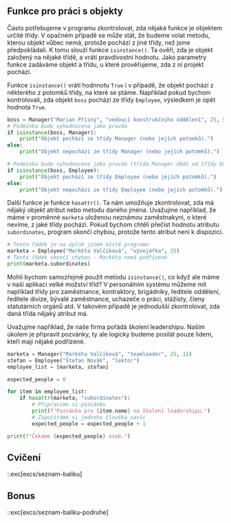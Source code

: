 ## Funkce pro práci s objekty

Často potřebujeme v programu zkontrolovat, zda nějaká funkce je objektem určité třídy. V opačném případě se může stát, že budeme volat metodu, kterou objekt vůbec nemá, protože pochází z jiné třídy, než jsme předpokládali. K tomu slouží funkce `isinstance()`. Ta ověří, zda je objekt založený na nějaké třídě, a vrátí pravdivostní hodnotu. Jako parametry funkce zadáváme objekt a třídu, u které prověřujeme, zda z ní projekt pochází.

Funkce `isinstance()` vrátí hodnnotu `True` i v případě, že objekt pochází z některého z potomků třídy, na které se ptáme. Například pokud bychom kontrolovali, zda objekt `boss` pochází ze třídy `Employee`, výsledkem je opět hodnota `True`.

```python
boss = Manager("Marian Přísný", "vedoucí konstrukčního oddělení", 25, 5)
# Podmínka bude vyhodnocena jako pravda
if isinstance(boss, Manager):
    print("Objekt pochází ze třídy Manager (nebo jejích potomků).")
else:
    print("Objekt nepochází ze třídy Manager (nebo jejích potomků).")

# Podmínka bude vyhodnocena jako pravda (třída Manager dědí od třídy Employee)
if isinstance(boss, Employee):
    print("Objekt pochází ze třídy Employee (nebo jejích potomků).")
else:
    print("Objekt nepochází ze třídy Employee (nebo jejích potomků).")
```

Další funkce je funkce `hasattr()`. Ta nám umožňuje zkontrolovat, zda má nějaký objekt atribut nebo metodu daného jména. Uvažujme například, že máme v proměnné `marketa` uloženou neznámou zaměstnakyni, o které nevíme, z jaké třídy pochází. Pokud bychom chtěli přečíst hodnotu atributu `subordinates`, program skončí chybou, protože tento atribut není k dispozici.

```py
# Tento řádek je na úplně jiném místě programu
marketa = Employee("Markéta Valčíková", "vývojářka", 25)
# Tento řádek skončí chybou - Markéta nemá podřízené
print(marketa.subordinates)
```

Mohli bychom samozřejmě použít metodu `isinstance()`, co když ale máme v naší aplikaci velké možství tříd? V personálním systému můžeme mít například třídy pro zaměstnance, kontraktory, brigádníky, ředitele oddělení, ředitele divize, bývalé zaměstnance, uchazeče o práci, stážisty, členy statutárních orgánů atd. V takovém případě je jednodušší zkontrolovat, zda daná třída nějaký atribut má.

Uvažujme například, že naše firma pořádá školení leadershipu. Naším úkolem je připravit pozvánky, ty ale logicky budeme posílát pouze lidem, kteří mají nějaké podřízené.

```py
marketa = Manager("Markéta Valčíková", "teamleader", 25, 12)
stefan = Employee("Štefan Novák", "lektor")
employee_list = [marketa, stefan]

expected_people = 0

for item in employee_list:
    if hasattr(marketa, "subordinates"):
        # Připravíme si pozvánku
        print(f"Pozvánka pro {item.name} na školení leadershipu.")
        # Započítáme si jednoho člověka navíc
        expected_people = expected_people + 1

print(f"Čekáme {expected_people} osob.")
```

## Cvičení

::exc[excs/seznam-baliku]

## Bonus

::exc[excs/seznam-baliku-podruhe]
